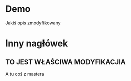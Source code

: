 # Demo

Jakiś opis zmodyfikowany

# Inny nagłówek





## TO JEST WŁAŚCIWA MODYFIKACJIA

A tu coś z mastera
